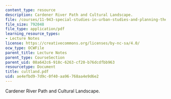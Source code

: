```yaml
---
content_type: resource
description: Cardener River Path and Cultural Landscape.
file: /courses/11-943-special-studies-in-urban-studies-and-planning-the-cardener-river-corridor-workshop-fall-2001/ae4efbd97d9c0f40aa96768aa4e9d6e2_cultland.pdf
file_size: 792048
file_type: application/pdf
learning_resource_types:
- Lecture Notes
license: https://creativecommons.org/licenses/by-nc-sa/4.0/
ocw_type: OCWFile
parent_title: Lecture Notes
parent_type: CourseSection
parent_uid: 08a642c6-918c-6263-cf20-b76dcdfbb963
resourcetype: Document
title: cultland.pdf
uid: ae4efbd9-7d9c-0f40-aa96-768aa4e9d6e2
---
```

Cardener River Path and Cultural Landscape.